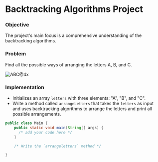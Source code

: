 # Backtracking Algorithms Project

### Objective
The project's main focus is a comprehensive understanding of the backtracking algorithms.

### Problem
Find all the possible ways of arranging the letters A, B, and C.

![ABC@4x](https://github.com/user-attachments/assets/3b4c9beb-993b-428c-9ec0-db2d09cad1cb)


### Implementation
- Initializes an array `letters` with three elements: "A", "B", and "C". 
- Write a method called `arrangeLetters` that takes the `letters` as input and uses backtracking algorithms to arrange the letters and print all possible arrangements.
```java
public class Main {
    public static void main(String[] args) {
      /* add your code here */
    }

    /* Write the `arrangeletters` method */

}
```
